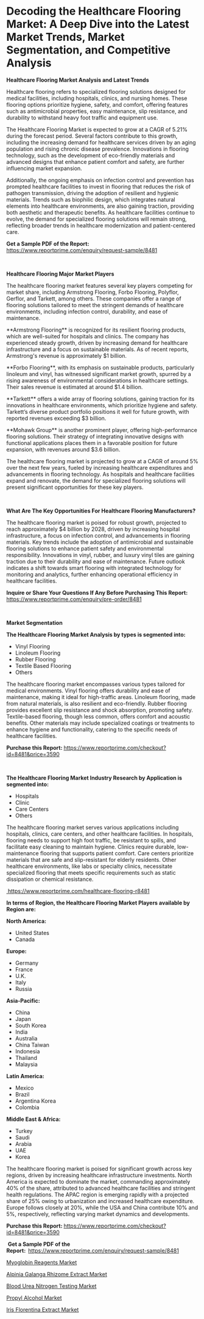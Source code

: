<p><h1>Decoding the Healthcare Flooring Market: A Deep Dive into the Latest Market Trends, Market Segmentation, and Competitive Analysis</h1></p><p><strong>Healthcare Flooring Market Analysis and Latest Trends</strong></p>
<p><p>Healthcare flooring refers to specialized flooring solutions designed for medical facilities, including hospitals, clinics, and nursing homes. These flooring options prioritize hygiene, safety, and comfort, offering features such as antimicrobial properties, easy maintenance, slip resistance, and durability to withstand heavy foot traffic and equipment use.</p><p>The Healthcare Flooring Market is expected to grow at a CAGR of 5.21% during the forecast period. Several factors contribute to this growth, including the increasing demand for healthcare services driven by an aging population and rising chronic disease prevalence. Innovations in flooring technology, such as the development of eco-friendly materials and advanced designs that enhance patient comfort and safety, are further influencing market expansion. </p><p>Additionally, the ongoing emphasis on infection control and prevention has prompted healthcare facilities to invest in flooring that reduces the risk of pathogen transmission, driving the adoption of resilient and hygienic materials. Trends such as biophilic design, which integrates natural elements into healthcare environments, are also gaining traction, providing both aesthetic and therapeutic benefits. As healthcare facilities continue to evolve, the demand for specialized flooring solutions will remain strong, reflecting broader trends in healthcare modernization and patient-centered care.</p></p>
<p><strong>Get a Sample PDF of the Report:&nbsp;</strong> <a href="https://www.reportprime.com/enquiry/request-sample/8481?utm_campaign=100&utm_medium=2&utm_source=Github&utm_content=ia&utm_term=26112024&utm_id=healthcare-flooring">https://www.reportprime.com/enquiry/request-sample/8481</a></p>
<p>&nbsp;</p>
<p><strong>Healthcare Flooring Major Market Players</strong></p>
<p><p>The healthcare flooring market features several key players competing for market share, including Armstrong Flooring, Forbo Flooring, Polyflor, Gerflor, and Tarkett, among others. These companies offer a range of flooring solutions tailored to meet the stringent demands of healthcare environments, including infection control, durability, and ease of maintenance.</p><p>**Armstrong Flooring** is recognized for its resilient flooring products, which are well-suited for hospitals and clinics. The company has experienced steady growth, driven by increasing demand for healthcare infrastructure and a focus on sustainable materials. As of recent reports, Armstrong's revenue is approximately $1 billion.</p><p>**Forbo Flooring**, with its emphasis on sustainable products, particularly linoleum and vinyl, has witnessed significant market growth, spurred by a rising awareness of environmental considerations in healthcare settings. Their sales revenue is estimated at around $1.4 billion.</p><p>**Tarkett** offers a wide array of flooring solutions, gaining traction for its innovations in healthcare environments, which prioritize hygiene and safety. Tarkett’s diverse product portfolio positions it well for future growth, with reported revenues exceeding $3 billion.</p><p>**Mohawk Group** is another prominent player, offering high-performance flooring solutions. Their strategy of integrating innovative designs with functional applications places them in a favorable position for future expansion, with revenues around $3.6 billion.</p><p>The healthcare flooring market is projected to grow at a CAGR of around 5% over the next few years, fueled by increasing healthcare expenditures and advancements in flooring technology. As hospitals and healthcare facilities expand and renovate, the demand for specialized flooring solutions will present significant opportunities for these key players.</p></p>
<p>&nbsp;</p>
<p><strong>What Are The Key Opportunities For Healthcare Flooring Manufacturers?</strong></p>
<p><p>The healthcare flooring market is poised for robust growth, projected to reach approximately $4 billion by 2028, driven by increasing hospital infrastructure, a focus on infection control, and advancements in flooring materials. Key trends include the adoption of antimicrobial and sustainable flooring solutions to enhance patient safety and environmental responsibility. Innovations in vinyl, rubber, and luxury vinyl tiles are gaining traction due to their durability and ease of maintenance. Future outlook indicates a shift towards smart flooring with integrated technology for monitoring and analytics, further enhancing operational efficiency in healthcare facilities.</p></p>
<p><strong>Inquire or Share Your Questions If Any Before Purchasing This Report:</strong> <a href="https://www.reportprime.com/enquiry/pre-order/8481?utm_campaign=100&utm_medium=2&utm_source=Github&utm_content=ia&utm_term=26112024&utm_id=healthcare-flooring">https://www.reportprime.com/enquiry/pre-order/8481</a></p>
<p>&nbsp;</p>
<p><strong>Market Segmentation</strong></p>
<p><strong>The Healthcare Flooring Market Analysis by types is segmented into:</strong></p>
<p><ul><li>Vinyl Flooring</li><li>Linoleum Flooring</li><li>Rubber Flooring</li><li>Textile Based Flooring</li><li>Others</li></ul></p>
<p><p>The healthcare flooring market encompasses various types tailored for medical environments. Vinyl flooring offers durability and ease of maintenance, making it ideal for high-traffic areas. Linoleum flooring, made from natural materials, is also resilient and eco-friendly. Rubber flooring provides excellent slip resistance and shock absorption, promoting safety. Textile-based flooring, though less common, offers comfort and acoustic benefits. Other materials may include specialized coatings or treatments to enhance hygiene and functionality, catering to the specific needs of healthcare facilities.</p></p>
<p><strong>Purchase this Report:&nbsp;</strong><a href="https://www.reportprime.com/checkout?id=8481&price=3590&utm_campaign=100&utm_medium=2&utm_source=Github&utm_content=ia&utm_term=26112024&utm_id=healthcare-flooring">https://www.reportprime.com/checkout?id=8481&price=3590</a></p>
<p>&nbsp;</p>
<p><strong>The Healthcare Flooring Market Industry Research by Application is segmented into:</strong></p>
<p><ul><li>Hospitals</li><li>Clinic</li><li>Care Centers</li><li>Others</li></ul></p>
<p><p>The healthcare flooring market serves various applications including hospitals, clinics, care centers, and other healthcare facilities. In hospitals, flooring needs to support high foot traffic, be resistant to spills, and facilitate easy cleaning to maintain hygiene. Clinics require durable, low-maintenance flooring that supports patient comfort. Care centers prioritize materials that are safe and slip-resistant for elderly residents. Other healthcare environments, like labs or specialty clinics, necessitate specialized flooring that meets specific requirements such as static dissipation or chemical resistance.</p></p>
<p><a href="https://www.reportprime.com/healthcare-flooring-r8481?utm_campaign=100&utm_medium=2&utm_source=Github&utm_content=ia&utm_term=26112024&utm_id=healthcare-flooring">&nbsp;https://www.reportprime.com/healthcare-flooring-r8481</a></p>
<p><strong>In terms of Region, the Healthcare Flooring Market Players available by Region are:</strong></p>
<p>
    <p> <strong> North America: </strong>
        <ul>
            <li>United States</li>
            <li>Canada</li>
        </ul>
        </p> 
    <p> <strong> Europe: </strong>
        <ul>
            <li>Germany</li>
            <li>France</li>
            <li>U.K.</li>
            <li>Italy</li>
            <li>Russia</li>
        </ul>
        </p> 
    <p> <strong> Asia-Pacific: </strong>
        <ul>
            <li>China</li>
            <li>Japan</li>
            <li>South Korea</li>
            <li>India</li>
            <li>Australia</li>
            <li>China Taiwan</li>
            <li>Indonesia</li>
            <li>Thailand</li>
            <li>Malaysia</li>
        </ul>
        </p> 
    <p> <strong> Latin America: </strong>
        <ul>
            <li>Mexico</li>
            <li>Brazil</li>
            <li>Argentina Korea</li>
            <li>Colombia</li>
        </ul>
        </p> 
    <p> <strong> Middle East & Africa: </strong>
        <ul>
            <li>Turkey</li>
            <li>Saudi</li>
            <li>Arabia</li>
            <li>UAE</li>
            <li>Korea</li>
        </ul>
    </p>
    </p>
<p><p>The healthcare flooring market is poised for significant growth across key regions, driven by increasing healthcare infrastructure investments. North America is expected to dominate the market, commanding approximately 40% of the share, attributed to advanced healthcare facilities and stringent health regulations. The APAC region is emerging rapidly with a projected share of 25% owing to urbanization and increased healthcare expenditure. Europe follows closely at 20%, while the USA and China contribute 10% and 5%, respectively, reflecting varying market dynamics and developments.</p></p>
<p><strong>Purchase this Report: </strong><a href="https://www.reportprime.com/checkout?id=8481&price=3590&utm_campaign=100&utm_medium=2&utm_source=Github&utm_content=ia&utm_term=26112024&utm_id=healthcare-flooring">https://www.reportprime.com/checkout?id=8481&price=3590</a></p>
<p>&nbsp;<strong>Get a Sample PDF of the Report:&nbsp;&nbsp;</strong><a href="https://www.reportprime.com/enquiry/request-sample/8481?utm_campaign=100&utm_medium=2&utm_source=Github&utm_content=ia&utm_term=26112024&utm_id=healthcare-flooring">https://www.reportprime.com/enquiry/request-sample/8481</a></p>
<p><strong></strong></p>
<p><p><a href="https://issuu.com/reportprime-2/docs/myoglobin-reagents-market-size-2030_502fc420e6fab7?utm_campaign=100&utm_medium=2&utm_source=Github&utm_content=ia&utm_term=26112024&utm_id=healthcare-flooring">Myoglobin Reagents Market</a></p><p><a href="https://www.linkedin.com/pulse/strategic-market-insights-global-alpinia-galanga-rhizome-extract-cesse?utm_campaign=100&utm_medium=2&utm_source=Github&utm_content=ia&utm_term=26112024&utm_id=healthcare-flooring">Alpinia Galanga Rhizome Extract Market</a></p><p><a href="https://issuu.com/reportprime-2/docs/blood-urea-nitrogen-testing-market-_a27778c51449a5?utm_campaign=100&utm_medium=2&utm_source=Github&utm_content=ia&utm_term=26112024&utm_id=healthcare-flooring">Blood Urea Nitrogen Testing Market</a></p><p><a href="https://www.linkedin.com/pulse/emerging-trends-propyl-alcohol-market-global-outlook-future-prospects-kmnse?utm_campaign=100&utm_medium=2&utm_source=Github&utm_content=ia&utm_term=26112024&utm_id=healthcare-flooring">Propyl Alcohol Market</a></p><p><a href="https://www.linkedin.com/pulse/surfing-iris-florentina-extract-wave-riding-market-currents-2031-3irie?utm_campaign=100&utm_medium=2&utm_source=Github&utm_content=ia&utm_term=26112024&utm_id=healthcare-flooring">Iris Florentina Extract Market</a></p></p>